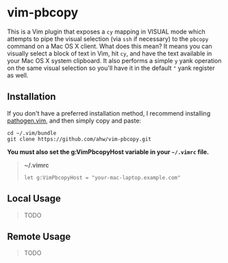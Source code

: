 vim-pbcopy
==========
This is a Vim plugin that exposes a `cy` mapping in VISUAL mode which
attempts to pipe the visual selection (via `ssh` if necessary) to the
`pbcopy` command on a Mac OS X client. What does this mean? It means you can
visually select a block of text in Vim, hit `cy`, and have the text
available in your Mac OS X system clipboard. It also performs a simple `y`
yank operation on the same visual selection so you'll have it in the default
`"` yank register as well.

Installation
------------
If you don't have a preferred installation method, I recommend
installing [pathogen.vim](https://github.com/tpope/vim-pathogen), and
then simply copy and paste:

    cd ~/.vim/bundle
    git clone https://github.com/ahw/vim-pbcopy.git

**You must also set the g:VimPbcopyHost variable in your `~/.vimrc` file.**

> **~/.vimrc**
>
> ```vim
> let g:VimPbcopyHost = "your-mac-laptop.example.com"
> ```

Local Usage
-----------
> TODO

Remote Usage
------------
> TODO
